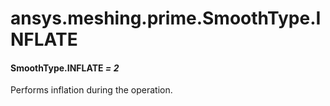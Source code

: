 <a id="ansys-meshing-prime-smoothtype-inflate"></a>

# ansys.meshing.prime.SmoothType.INFLATE

<a id="ansys.meshing.prime.SmoothType.INFLATE"></a>

#### SmoothType.INFLATE *= 2*

Performs inflation during the operation.

<!-- !! processed by numpydoc !! -->
